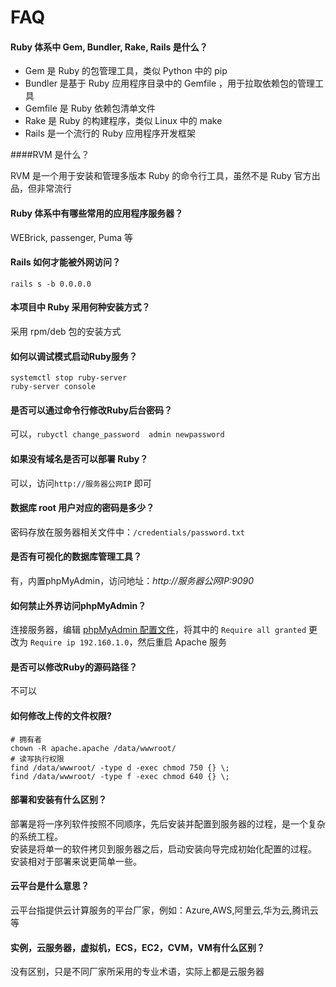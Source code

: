 # FAQ

#### Ruby 体系中 Gem, Bundler, Rake, Rails 是什么？

- Gem 是 Ruby 的包管理工具，类似 Python 中的 pip
- Bundler 是基于 Ruby 应用程序目录中的 Gemfile ，用于拉取依赖包的管理工具
- Gemfile 是 Ruby 依赖包清单文件
- Rake 是 Ruby 的构建程序，类似 Linux 中的 make
- Rails 是一个流行的 Ruby 应用程序开发框架

####RVM 是什么？

RVM 是一个用于安装和管理多版本 Ruby 的命令行工具，虽然不是 Ruby 官方出品，但非常流行

#### Ruby 体系中有哪些常用的应用程序服务器？

WEBrick, passenger, Puma 等

#### Rails 如何才能被外网访问？

```text
rails s -b 0.0.0.0
```

#### 本项目中 Ruby 采用何种安装方式？

采用 rpm/deb 包的安装方式

#### 如何以调试模式启动Ruby服务？

```
systemctl stop ruby-server
ruby-server console
```

#### 是否可以通过命令行修改Ruby后台密码？

可以，`rubyctl change_password  admin newpassword`

#### 如果没有域名是否可以部署 Ruby？

可以，访问`http://服务器公网IP` 即可

#### 数据库 root 用户对应的密码是多少？

密码存放在服务器相关文件中：`/credentials/password.txt`

#### 是否有可视化的数据库管理工具？

有，内置phpMyAdmin，访问地址：*http://服务器公网IP:9090*

#### 如何禁止外界访问phpMyAdmin？

连接服务器，编辑 [phpMyAdmin 配置文件](/zh/stack-components.md#phpmyadmin)，将其中的 `Require all granted` 更改为 `Require ip 192.160.1.0`，然后重启 Apache 服务

#### 是否可以修改Ruby的源码路径？

不可以

#### 如何修改上传的文件权限?

```shell
# 拥有者
chown -R apache.apache /data/wwwroot/
# 读写执行权限
find /data/wwwroot/ -type d -exec chmod 750 {} \;
find /data/wwwroot/ -type f -exec chmod 640 {} \;
```

#### 部署和安装有什么区别？

部署是将一序列软件按照不同顺序，先后安装并配置到服务器的过程，是一个复杂的系统工程。  
安装是将单一的软件拷贝到服务器之后，启动安装向导完成初始化配置的过程。  
安装相对于部署来说更简单一些。 

#### 云平台是什么意思？

云平台指提供云计算服务的平台厂家，例如：Azure,AWS,阿里云,华为云,腾讯云等

#### 实例，云服务器，虚拟机，ECS，EC2，CVM，VM有什么区别？

没有区别，只是不同厂家所采用的专业术语，实际上都是云服务器
